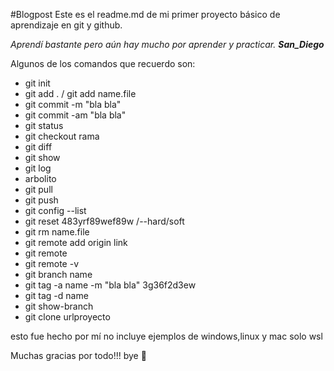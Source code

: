 #Blogpost
Este es el readme.md de mi primer proyecto básico de aprendizaje en git y github.

*Aprendí bastante pero aún hay mucho por aprender y practicar.* ***San_Diego***

Algunos de los comandos que recuerdo son:
- git init
- git add . / git add name.file
- git commit -m "bla bla"
- git commit -am "bla bla"
- git status
- git checkout rama
- git diff 
- git show
- git log
- arbolito
- git pull
- git push
- git config --list
- git reset 483yrf89wef89w /--hard/soft
- git rm name.file
- git remote add origin link
- git remote
- git remote -v
- git branch name
- git tag -a name -m "bla bla" 3g36f2d3ew
- git tag -d name
- git show-branch
- git clone urlproyecto

esto fue hecho por mí
no incluye ejemplos de windows,linux y mac solo wsl

Muchas gracias por todo!!!
bye 🐧
